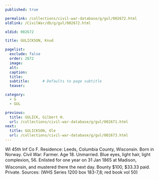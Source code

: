 ```yaml
---
published: true

permalink: /collections/civil-war-database/g/gul/002672.html
oldlink: /CivilWar/db/g/gul/002672.html

oldid: 002672

title: GULICKSON, Knud

pagelist:
  exclude: false
  order: 2672
  image: 
  alt:
  caption:
  title:
  subtitle:      # Defaults to page subtitle
  teaser:

category: 
  - G 
  - GUL

previous:
  title: GULICK, Gilbert H.
  url: /collections/civil-war-database/g/gul/002671.html  
next:
  title: GULICKSON, Ole
  url: /collections/civil-war-database/g/gul/002673.html   
---
```

WI 45th Inf Co F. Residence: Leeds, Columbia County, Wisconsin. Born in Norway. Civil War: Farmer. Age 18. Unmarried. Blue eyes, light hair, light complexion, 5&#146;6&#148;. Enlisted for one year on 31 Jan 1865 at Madison, Wisconsin, and mustered there the next day. Bounty $100, $33.33 paid. Private. Sources: (WHS Series 1200 box 183-7,8; red book vol 50)